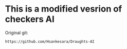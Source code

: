 # This is a modified vesrion of checkers AI
Original git:
```Bash
https://github.com/Hsankesara/Draughts-AI
```
